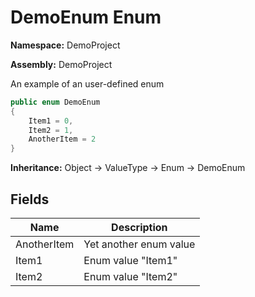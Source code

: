 # DemoEnum Enum

**Namespace:** DemoProject

**Assembly:** DemoProject

An example of an user\-defined enum

```csharp
public enum DemoEnum
{
    Item1 = 0,
    Item2 = 1,
    AnotherItem = 2
}
```

**Inheritance:** Object → ValueType → Enum → DemoEnum

## Fields

| Name        | Description            |
| ----------- | ---------------------- |
| AnotherItem | Yet another enum value |
| Item1       | Enum value "Item1"     |
| Item2       | Enum value "Item2"     |
